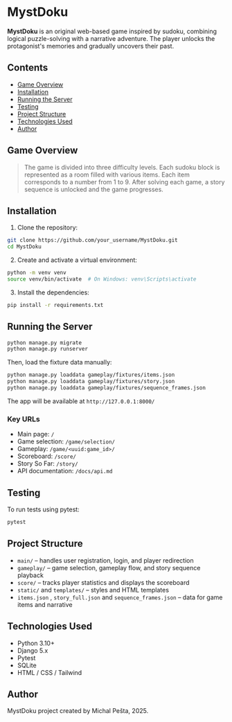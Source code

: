 # MystDoku

**MystDoku** is an original web-based game inspired by sudoku, combining logical puzzle-solving with a narrative adventure. The player unlocks the protagonist's memories and gradually uncovers their past.

## Contents
- [Game Overview](#game-overview)
- [Installation](#installation)
- [Running the Server](#running-the-server)
- [Testing](#testing)
- [Project Structure](#project-structure)
- [Technologies Used](#technologies-used)
- [Author](#author)

## Game Overview

> The game is divided into three difficulty levels. Each sudoku block is represented as a room filled with various items. Each item corresponds to a number from 1 to 9. After solving each game, a story sequence is unlocked and the game progresses.

## Installation

1. Clone the repository:
```bash
git clone https://github.com/your_username/MystDoku.git
cd MystDoku
```
2. Create and activate a virtual environment:
```bash
python -m venv venv
source venv/bin/activate  # On Windows: venv\Scripts\activate
```
3. Install the dependencies:
```bash
pip install -r requirements.txt
```

## Running the Server

```bash
python manage.py migrate
python manage.py runserver
```

Then, load the fixture data manually:

```bash
python manage.py loaddata gameplay/fixtures/items.json
python manage.py loaddata gameplay/fixtures/story.json
python manage.py loaddata gameplay/fixtures/sequence_frames.json
```

The app will be available at `http://127.0.0.1:8000/`

### Key URLs

- Main page: `/`
- Game selection: `/game/selection/`
- Gameplay: `/game/<uuid:game_id>/`
- Scoreboard: `/score/`
- Story So Far: `/story/`
- API documentation: `/docs/api.md`

## Testing

To run tests using pytest:
```bash
pytest
```

## Project Structure

- `main/` – handles user registration, login, and player redirection
- `gameplay/` – game selection, gameplay flow, and story sequence playback
- `score/` – tracks player statistics and displays the scoreboard
- `static/` and `templates/` – styles and HTML templates
- `items.json` , `story_full.json` and `sequence_frames.json` – data for game items and narrative

## Technologies Used

- Python 3.10+
- Django 5.x
- Pytest
- SQLite
- HTML / CSS / Tailwind

## Author

MystDoku project created by Michal Pešta, 2025.

